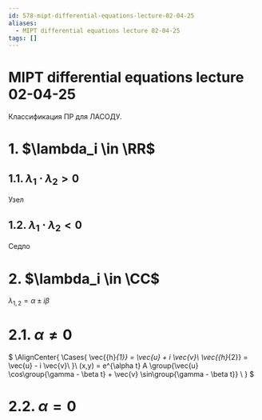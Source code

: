 ```yaml
---
id: 578-mipt-differential-equations-lecture-02-04-25
aliases:
  - MIPT differential equations lecture 02-04-25
tags: []
---
```


# MIPT differential equations lecture 02-04-25

Классификация ПР для ЛАСОДУ.

# 1. $\lambda_i \in \RR$

## 1.1. $\lambda_1 \cdot \lambda_2 > 0$

Узел

## 1.2. $\lambda_1 \cdot \lambda_2 < 0$

Седло

# 2. $\lambda_i \in \CC$

$\lambda_{1,2} = \alpha \pm i \beta$

# 2.1. $\alpha \neq 0$
$
\AlignCenter{
\Cases{
\vec{{h}_{1}} = \vec{u} + i \vec{v}\\
\vec{{h}_{2}} = \vec{u} - i \vec{v}\\
}\\
(x,y) = e^{\alpha t} A \group{\vec{u} \cos\group{\gamma - \beta t} +
\vec{v} \sin\group{\gamma - \beta t}} \\
}
$
# 2.2. $\alpha = 0$
